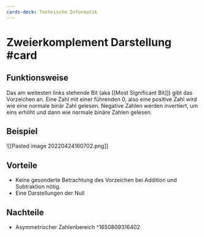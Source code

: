 ```yaml
---
cards-deck: Technische Informatik
---
```


# Zweierkomplement Darstellung #card 
## Funktionsweise
Das am weitesten links stehende Bit (aka [[Most Significant Bit]]) gibt das Vorzeichen an. Eine Zahl mit einer führenden $0$, also eine positive Zahl wird wie eine normale binär Zahl gelesen. Negative Zahlen werden invertiert, um eins erhöht und dann wie normale binäre Zahlen gelesen.
## Beispiel
![[Pasted image 20220424160702.png]]
## Vorteile
- Keine gesonderte Betrachtung des Vorzeichen bei Addition und Subtraktion nötig.
- Eine Darstellungen der Null
## Nachteile
- Asymmetrischer Zahlenbereich
^1650809316402

